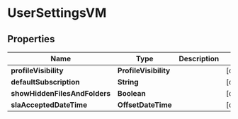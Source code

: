 

# UserSettingsVM


## Properties

| Name | Type | Description | Notes |
|------------ | ------------- | ------------- | -------------|
|**profileVisibility** | **ProfileVisibility** |  |  [optional] |
|**defaultSubscription** | **String** |  |  [optional] |
|**showHiddenFilesAndFolders** | **Boolean** |  |  [optional] |
|**slaAcceptedDateTime** | **OffsetDateTime** |  |  [optional] |



